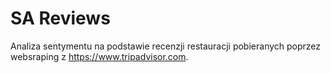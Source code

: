 # SA Reviews
Analiza sentymentu na podstawie recenzji restauracji pobieranych poprzez websraping z https://www.tripadvisor.com.

